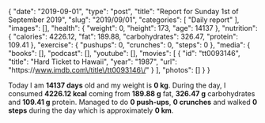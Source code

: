 {
    "date": "2019-09-01",
    "type": "post",
    "title": "Report for Sunday 1st of September 2019",
    "slug": "2019\/09\/01",
    "categories": [
        "Daily report"
    ],
    "images": [],
    "health": {
        "weight": 0,
        "height": 173,
        "age": 14137
    },
    "nutrition": {
        "calories": 4226.12,
        "fat": 189.88,
        "carbohydrates": 326.47,
        "protein": 109.41
    },
    "exercise": {
        "pushups": 0,
        "crunches": 0,
        "steps": 0
    },
    "media": {
        "books": [],
        "podcast": [],
        "youtube": [],
        "movies": [
            {
                "id": "tt0093146",
                "title": "Hard Ticket to Hawaii",
                "year": "1987",
                "url": "https:\/\/www.imdb.com\/title\/tt0093146\/"
            }
        ],
        "photos": []
    }
}

Today I am <strong>14137 days</strong> old and my weight is <strong>0 kg</strong>. During the day, I consumed <strong>4226.12 kcal</strong> coming from <strong>189.88 g</strong> fat, <strong>326.47 g</strong> carbohydrates and <strong>109.41 g</strong> protein. Managed to do <strong>0 push-ups</strong>, <strong>0 crunches</strong> and walked <strong>0 steps</strong> during the day which is approximately <strong>0 km</strong>.